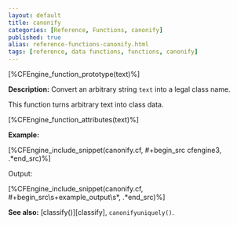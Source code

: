 ```yaml
---
layout: default
title: canonify
categories: [Reference, Functions, canonify]
published: true
alias: reference-functions-canonify.html
tags: [reference, data functions, functions, canonify]
---
```


[%CFEngine_function_prototype(text)%]

**Description:** Convert an arbitrary string `text` into a legal class name.

This function turns arbitrary text into class data.

[%CFEngine_function_attributes(text)%]

**Example:**  


[%CFEngine_include_snippet(canonify.cf, #\+begin_src cfengine3, .*end_src)%]

Output:

[%CFEngine_include_snippet(canonify.cf, #\+begin_src\s+example_output\s*, .*end_src)%]

**See also:** [classify()][classify], `canonifyuniquely()`.
